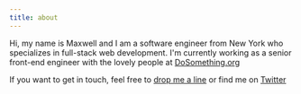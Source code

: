 ```yaml
---
title: about
---
```


Hi, my name is Maxwell and I am a software engineer from New York who specializes in full-stack web development. I'm currently working as a senior front-end engineer with the lovely people at [DoSomething.org](http://wwww.dosomething.org/)

If you want to get in touch, feel free to [drop me a line](mailto:hi@mmwtsn.com?subject:Hello!) or find me on [Twitter](https://twitter.com/mmwtsn)
